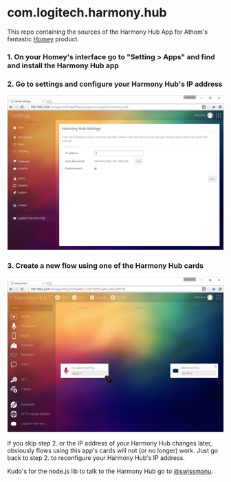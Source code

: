# com.logitech.harmony.hub
This repo containing the sources of the Harmony Hub App for Athom's fantastic [Homey](http://www.athom.com) product.

### 1. On your Homey's interface go to "Setting > Apps" and find and install the Harmony Hub app

### 2. Go to settings and configure your Harmony Hub's IP address
![](/assets/images/settings.png)

### 3. Create a new flow using one of the Harmony Hub cards
![](/assets/images/example_flow.png)

If you skip step 2. or the IP address of your Harmony Hub changes later, obviously flows using this app's cards will not (or no longer) work. 
Just go back to step 2. to reconfigure your Harmony Hub's IP address.

Kudo's for the node.js lib to talk to the Harmony Hub go to [@swissmanu](https://github.com/swissmanu).